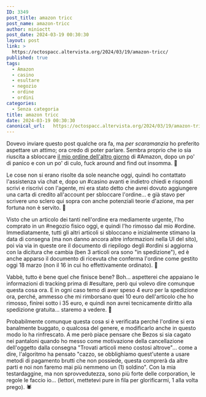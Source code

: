 ```yaml
---
ID: 3349
post_title: amazon tricc
post_name: amazon-tricc
author: minioctt
post_date: 2024-03-19 00:30:30
layout: post
link: >
  https://octospacc.altervista.org/2024/03/19/amazon-tricc/
published: true
tags:
  - Amazon
  - casino
  - esultare
  - negozio
  - ordine
  - ordini
categories:
  - Senza categoria
title: amazon tricc
date: 2024-03-19 00:30:30
canonical_url:   https://octospacc.altervista.org/2024/03/19/amazon-tricc/
---
```

<!-- wp:paragraph -->
<p>Dovevo inviare questo post qualche ora fa, ma <em>per scaramanzia</em> ho preferito aspettare un attimo; ora credo di poter parlare. Sembra proprio che io sia riuscita a sbloccare <a href="/microblog-mirror/2024/03/16/odio-emezon/">il mio ordine dell'altro giorno</a> di #Amazon, dopo un po' di panico e con un po' di culo, fuck around and find out insomma. 🤗</p>
<!-- /wp:paragraph -->

<!-- wp:paragraph -->
<p>Le cose non si erano risolte da sole neanche oggi, quindi ho contattato l'assistenza via chat e, dopo un #casino avanti e indietro chiedi e rispondi scrivi e riscrivi con l'agente, mi era stato detto che avrei dovuto aggiungere una carta di credito all'account per sbloccare l'ordine... e già stavo per scrivere uno sclero qui sopra con anche potenziali teorie d'azione, ma per fortuna non è servito. 🙏</p>
<!-- /wp:paragraph -->

<!-- wp:paragraph -->
<p>Visto che un articolo dei tanti nell'ordine era mediamente urgente, l'ho comprato in un #negozio fisico oggi, e quindi l'ho rimosso dal mio #ordine. Immediatamente, tutti gli altri articoli si sbloccano e inizialmente stimano la data di consegna (ma non danno ancora altre informazioni nella UI del sito), poi via via in queste ore il documento di riepilogo degli #ordini si aggiorna con la dicitura che cambia (ben 3 articoli ora sono "in spedizione"), ed è anche apparso il documento di ricevuta che conferma l'ordine come gestito oggi 18 marzo (non il 16 in cui ho effettivamente ordinato). 👀</p>
<!-- /wp:paragraph -->

<!-- wp:paragraph -->
<p>Vabbè, tutto è bene quel che finisce bene? Boh... aspetterei che appaiano le informazioni di tracking prima di #esultare, però qui volevo dire comunque questa cosa ora. E in ogni caso temo di aver speso 4 euro per la spedizione ora, perché, ammesso che mi rimborsano quei 10 euro dell'articolo che ho rimosso, finirei sotto i 35 euro, e quindi non avrei tecnicamente diritto alla spedizione gratuita... staremo a vedere. 👄</p>
<!-- /wp:paragraph -->

<!-- wp:paragraph -->
<p>Probabilmente comunque questa cosa si è verificata perché l'ordine si era banalmente buggato, o qualcosa del genere, e modificarlo anche in questo modo lo ha rinfrescato. A me però piace pensare che Bezos si sia cagato nei pantaloni quando ho messo come motivazione della cancellazione dell'oggetto dalla consegna "Trovati articoli meno costosi altrove"... come a dire, l'algoritmo ha pensato "cazzo, se obblighiamo quest'utente a usare metodi di pagamento brutti che non possiede, questa comprerà da altre parti e noi non faremo mai più nemmeno un (1) soldino". Con la mia testardaggine, ma non sprovvedutezza, sono più forte delle corporation, le regole le faccio io... (lettori, mettetevi pure in fila per glorificarmi, 1 alla volta prego). 🕷️</p>
<!-- /wp:paragraph -->